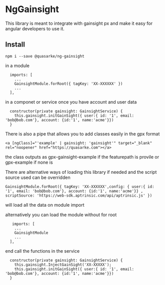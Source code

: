 # NgGainsight

This library is meant to integrate with gainsight px and make it easy for angular developers to use it.


## Install

```
npm i --save @quasarke/ng-gainsight
```
in a module
```
  imports: [
    ...
    GainsightModule.forRoot({ tagKey: 'XX-XXXXXX' })
    ...
  ],
```
in a componet or service once you have account and user data

```
  constructor(private gainsight: GainsightService) {
    this.gainsight.initGainSight({ user:{ id: '1', email: 'bob@bob.com'}, account: {id:'1', name:'acme'}})
  }
```
There is also a pipe that allows you to add classes easily in the gpx format

```
<a [ngClass]="'example' | gainsight: 'gainsight'" target="_blank" rel="noopener" href="https://quasarke.com"></a>
```
the class outputs as gpx-gainsight-example if the featurepath is provile or gpx-example if none is

There are alternative ways of loading this library if needed and the script source used can be overridden 

```
GainsightModule.forRoot({ tagKey: 'XX-XXXXXX',config: { user:{ id: '1', email: 'bob@bob.com'}, account: {id:'1', name:'acme'}} , scriptSource: 'https://web-sdk.aptrinsic.com/api/aptrinsic.js' })
```
will load all the data on module import

alternatively you can load the module without for root

```
   imports: [
    ...
    GainsightModule
    ...
  ],
```
end call the functions in the service

```
  constructor(private gainsight: GainsightService) {
    this.gainsight.InjectGainSight('XX-XXXXX'); 
    this.gainsight.initGainSight({ user:{ id: '1', email: 'bob@bob.com'}, account: {id:'1', name:'acme'}})
  }
```


